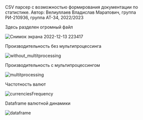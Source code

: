 CSV парсер с возможностью формирования документации по статистике.
Автор: Велиуллаев Владислав Маратович, группа РИ-210936, группа АТ-34, 2022/2023

Здесь разделен огромный файл

![Снимок экрана 2022-12-13 223417](https://user-images.githubusercontent.com/118894144/207404718-c349a99b-183a-466c-997b-6fc0184a1039.png)

Производительность без мультипроцессинга

![without_multitprocessing](https://user-images.githubusercontent.com/118894144/208313077-db3db561-22cc-48a0-a34e-37310e93686d.png)

Производительность с мультипроцессингом

![multitprocessing](https://user-images.githubusercontent.com/118894144/208313151-f0ab955e-c229-4aec-a5b3-ad5843703f59.png)

Частотность валют

![currenciesFrequency](https://user-images.githubusercontent.com/118894144/209971947-b0fe4f61-43e9-4f50-ae8b-04cc77b567ae.png)

Dataframe валютной динамики

![dataframe](https://user-images.githubusercontent.com/118894144/209972065-ca63215e-79e3-4b59-8e6b-721e49928efb.png)
